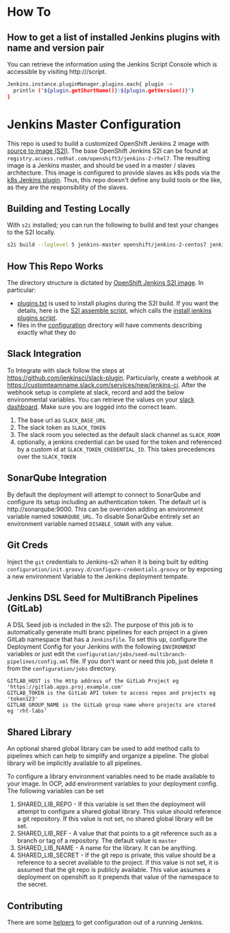 # How To
## How to get a list of installed Jenkins plugins with name and version pair
You can retrieve the information using the Jenkins Script Console which is accessible by visiting http://<jenkins-url>/script.

```bash
Jenkins.instance.pluginManager.plugins.each{ plugin -> 
  println ("${plugin.getShortName()}:${plugin.getVersion()}")
}
```

# Jenkins Master Configuration
This repo is used to build a customized OpenShift Jenkins 2 image with [source to image (S2I)](https://github.com/openshift/source-to-image). The base OpenShift Jenkins S2I can be found at `registry.access.redhat.com/openshift3/jenkins-2-rhel7`. The resulting image is a Jenkins master, and should be used in a master / slaves architecture. This image is configured to provide slaves as k8s pods via the [k8s Jenkins plugin](https://docs.openshift.com/container-platform/3.5/using_images/other_images/jenkins.html#using-the-jenkins-kubernetes-plug-in-to-run-jobs). Thus, this repo doesn't define any build tools or the like, as they are the responsibility of the slaves.

## Building and Testing Locally
With `s2i` installed; you can run the following to build and test your changes to the S2I locally.
```bash
s2i build --loglevel 5 jenkins-master openshift/jenkins-2-centos7 jenkins-s2i:latest
```

## How This Repo Works

The directory structure is dictated by [OpenShift Jenkins S2I image](https://docs.openshift.com/container-platform/3.5/using_images/other_images/jenkins.html#jenkins-as-s2i-builder). In particular:

- [plugins.txt](plugins.txt) is used to install plugins during the S2I build. If you want the details, here is the [S2I assemble script](https://github.com/dimjost/jenkins/blob/master/2/contrib/s2i/assemble), which calls the [install jenkins plugins script](https://github.com/dimjost/jenkins/blob/master/2/contrib/jenkins/install-plugins.sh).
- files in the [configuration](configuration) directory will have comments describing exactly what they do

## Slack Integration

To Integrate with slack follow the steps at https://github.com/jenkinsci/slack-plugin. Particularly, create a webhook at  https://customteamname.slack.com/services/new/jenkins-ci. After the webhook setup is complete at slack, record and add the below environmental variables. You can retrieve the values on your [slack dashboard](https://my.slack.com/services/new/jenkins-ci). Make sure you are logged into the correct team.
1. The base url as `SLACK_BASE_URL`
2. The slack token as `SLACK_TOKEN`
3. The slack room you selected as the default slack channel as `SLACK_ROOM`
4. optionally, a jenkins credential can be used for the token and referenced by a custom id at `SLACK_TOKEN_CREDENTIAL_ID`. This takes precedences over the `SLACK_TOKEN`

## SonarQube Integration
 
By default the deployment will attempt to connect to SonarQube and configure its setup including an authentication token. The default url is http://sonarqube:9000. This can be overriden adding an environment variable named `SONARQUBE_URL`. To disable SonarQube entirely set an environment variable named `DISABLE_SONAR` with any value.

## Git Creds
Inject the `git` credentials to Jenkins-s2i when it is being built by editing `configuration/init.groovy.d/configure-credentials.groovy` or by exposing a new environment Variable to the Jenkins deployment tempate.

## Jenkins DSL Seed for MultiBranch Pipelines (GitLab)

A DSL Seed job is included in the s2i. The purpose of this job is to automatically generate multi branc pipelines for each project in a given GitLab namespace that has a `Jenkinsfile`. To set this up, configure the Deployment Config for your Jenkins with the following `ENVIRONMENT` variables or just edit the `configuration/jobs/seed-multibranch-pipelines/config.xml` file. If you don't want or need this job, just delete it from the `configuration/jobs` directory.
```
GITLAB_HOST is the Http address of the GitLab Project eg 'https://gitlab.apps.proj.example.com'
GITLAB_TOKEN is the GitLab API token to access repos and projects eg 'token123'
GITLAB_GROUP_NAME is the GitLab group name where projects are stored eg 'rht-labs'
```

## Shared Library

An optional shared global library can be used to add method calls to pipelines which can help to simplify and organize a pipeline. The global library will be implicitly available to all pipelines.

To configure a library environment variables need to be made available to your image. In OCP, add environment variables to your deployment config. The following variables can be set
1. SHARED_LIB_REPO - If this variable is set then the deployment will attempt to configure a shared global library. This value should reference a git repository. If this value is not set, no shared global library will be set.
2. SHARED_LIB_REF - A value that that points to a git reference such as a branch or tag of a repository. The default value is `master`
3. SHARED_LIB_NAME - A name for the library. It can be anything.
4. SHARED_LIB_SECRET - If the git repo is private, this value should be a reference to a secret available to the project. If this value is not set, it is assumed that the git repo is publicly available. This value assumes a deployment on openshift so it prepends that value of the namespace to the secret. 

## Contributing

There are some [helpers](helpers/README.MD) to get configuration out of a running Jenkins. 
